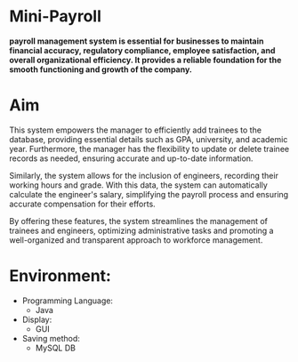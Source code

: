 # Mini-Payroll

**payroll management system is essential for businesses to maintain financial accuracy, regulatory compliance, employee satisfaction, and overall organizational efficiency. It provides a reliable foundation for the smooth functioning and growth of the company.**

# Aim
This system empowers the manager to efficiently add trainees to the database, providing essential details such as GPA, university, and academic year. Furthermore, the manager has the flexibility to update or delete trainee records as needed, ensuring accurate and up-to-date information.

Similarly, the system allows for the inclusion of engineers, recording their working hours and grade. With this data, the system can automatically calculate the engineer's salary, simplifying the payroll process and ensuring accurate compensation for their efforts.

By offering these features, the system streamlines the management of trainees and engineers, optimizing administrative tasks and promoting a well-organized and transparent approach to workforce management.

# Environment:
- Programming Language:
  - Java
- Display:
  - GUI
- Saving method:
  - MySQL DB